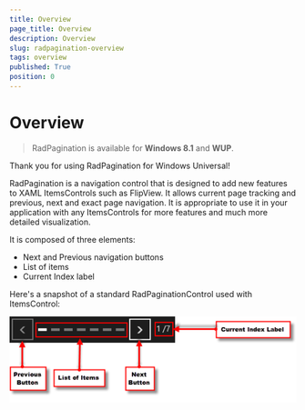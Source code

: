 ```yaml
---
title: Overview
page_title: Overview
description: Overview
slug: radpagination-overview
tags: overview
published: True
position: 0
---
```


# Overview

>RadPagination is available for **Windows 8.1** and **WUP**.

Thank you for using RadPagination for Windows Universal!

RadPagination is a navigation control that is designed to add new features to XAML ItemsControls such as FlipView.
It allows current page tracking and previous, next and exact page navigation.
It is appropriate to use it in your application with any ItemsControls for more features and much more detailed visualization.


It is composed of three elements:

* Next and Previous navigation buttons
* List of items
* Current Index label

Here's a snapshot of a standard RadPaginationControl used with ItemsControl:

![Pagination First Look](images/PaginationFirstLook.png)